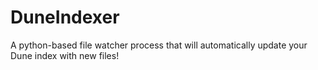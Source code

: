 DuneIndexer
===========
A python-based file watcher process that will automatically update your Dune index with new files!